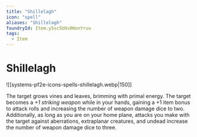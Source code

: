 ```yaml
---
title: "Shillelagh"
icon: "spell"
aliases: "Shillelagh"
foundryId: Item.y5sc5UOv0HonYruu
tags:
  - Item
---
```


# Shillelagh
![[systems-pf2e-icons-spells-shillelagh.webp|150]]

The target grows vines and leaves, brimming with primal energy. The target becomes a _+1 striking weapon_ while in your hands, gaining a +1 item bonus to attack rolls and increasing the number of weapon damage dice to two. Additionally, as long as you are on your home plane, attacks you make with the target against aberrations, extraplanar creatures, and undead increase the number of weapon damage dice to three.


